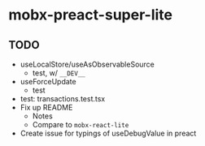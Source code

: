 # mobx-preact-super-lite

## TODO
- useLocalStore/useAsObservableSource
  - test, w/ `__DEV__`
- useForceUpdate
  - test
- test: transactions.test.tsx
- Fix up README
  - Notes
  - Compare to `mobx-react-lite`
- Create issue for typings of useDebugValue in preact

